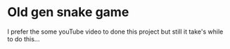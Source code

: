 # Old gen snake game 

I prefer the some youTube video to done this project
but still it take's while to do this...
